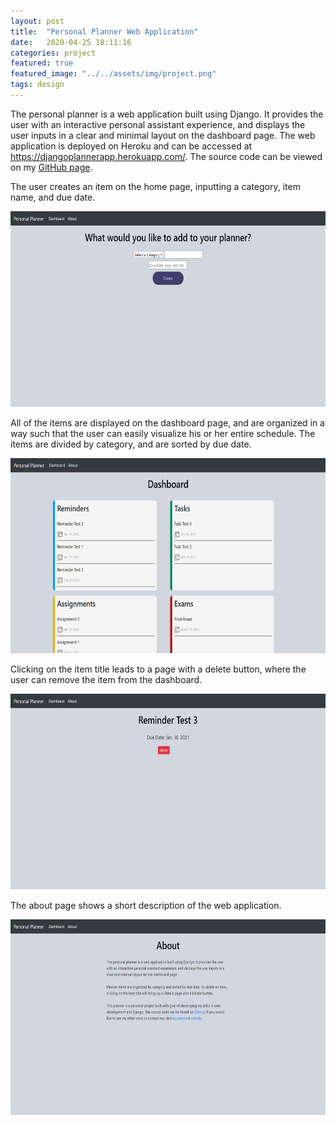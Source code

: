 ```yaml
---
layout: post
title:  "Personal Planner Web Application"
date:   2020-04-25 18:11:16
categories: project
featured: true
featured_image: "../../assets/img/project.png"
tags: design
---
```

The personal planner is a web application built using Django. It provides the user with an interactive personal assistant experience, and displays the user inputs in a clear and minimal layout on the dashboard page. The web application is deployed on Heroku and can be accessed at <a href="https://djangoplannerapp.herokuapp.com/">https://djangoplannerapp.herokuapp.com/</a>. The source code can be viewed on my <a href="//https://github.com/benjshao/Personal-Planner">GitHub page</a>.

The user creates an item on the home page, inputting a category, item name, and due date.

<p align="center">
  <img src="https://raw.githubusercontent.com/benjshao/Personal-Planner/main/Screenshots/Home.png"  width="640" height="312.67">
</p>

All of the items are displayed on the dashboard page, and are organized in a way such that the user can easily visualize his or her entire schedule. The items are divided by category, and are sorted by due date.

<p align="center">
  <img src="https://raw.githubusercontent.com/benjshao/Personal-Planner/main/Screenshots/Dashboard.png" width="632.67" height="312.67">
</p>

Clicking on the item title leads to a page with a delete button, where the user can remove the item from the dashboard.

<p align="center">
  <img src="https://raw.githubusercontent.com/benjshao/Personal-Planner/main/Screenshots/Details.png" width="640" height="312.67">
</p>

The about page shows a short description of the web application.

<p align="center">
  <img src="https://raw.githubusercontent.com/benjshao/Personal-Planner/main/Screenshots/About.png" width="640" height="312.67">
</p>